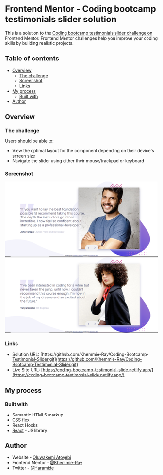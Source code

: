 # Frontend Mentor - Coding bootcamp testimonials slider solution

This is a solution to the [Coding bootcamp testimonials slider challenge on Frontend Mentor](https://www.frontendmentor.io/challenges/coding-bootcamp-testimonials-slider-4FNyLA8JL). Frontend Mentor challenges help you improve your coding skills by building realistic projects. 

## Table of contents

- [Overview](#overview)
  - [The challenge](#the-challenge)
  - [Screenshot](#screenshot)
  - [Links](#links)
- [My process](#my-process)
  - [Built with](#built-with)
- [Author](#author)

## Overview

### The challenge

Users should be able to:

- View the optimal layout for the component depending on their device's screen size
- Navigate the slider using either their mouse/trackpad or keyboard

### Screenshot

![Screenshots](./src/assets/ScreenshotOne.png)
![Screenshots](./src/assets/ScreenshotTwo.png)

### Links

- Solution URL: [https://github.com/Khemmie-Ray/Coding-Bootcamp-Testimonial-Slider.git](https://github.com/Khemmie-Ray/Coding-Bootcamp-Testimonial-Slider.git)
- Live Site URL: [https://coding-bootcamp-testimonial-slide.netlify.app/](https://coding-bootcamp-testimonial-slide.netlify.app/)

## My process

### Built with

- Semantic HTML5 markup
- CSS flex
- React Hooks
- [React](https://reactjs.org/) - JS library

## Author

- Website - [Oluwakemi Atoyebi](https://oluwakemi-atoyebi-portfolio.netlify.app/)
- Frontend Mentor - [@Khemmie-Ray](https://www.frontendmentor.io/profile/Khemmie-Ray)
- Twitter - [@Haramide](https://www.twitter.com/haramide)
